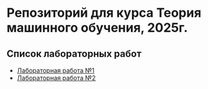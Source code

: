 # Репозиторий для курса Теория машинного обучения, 2025г.

## Список лабораторных работ
- [Лабораторная работа №1](https://github.com/FireSpirit171/TMO/tree/main/lab1)
- [Лабораторная работа №2](https://github.com/FireSpirit171/TMO/tree/main/lab2)